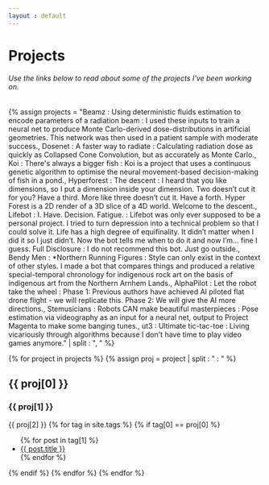 ```yaml
---
layout : default
---
```

<!-- <img class="profile-picture" src="/img/projects.jpg"> -->

# Projects
###### Use the links below to read about some of the projects I've been working on.

{% assign projects =
"Beamz : Using deterministic fluids estimation to encode parameters of a radiation beam : I used these inputs to train a neural net to produce Monte Carlo-derived dose-distributions in artificial geometries. This network was then used in a patient sample with moderate success.,
Dosenet : A faster way to radiate : Calculating radiation dose as quickly as Collapsed Cone Convolution, but as accurately as Monte Carlo.,
Koi : There's always a bigger fish : Koi is a project that uses a continuous genetic algorithm to optimise the neural movement-based decision-making of fish in a pond.,
Hyperforest : The descent : I heard that you like dimensions, so I put a dimension inside your dimension. Two doesn’t cut it for you?  Have a third. More like three doesn’t cut it. Have a forth. Hyper Forest is a 2D render of a 3D slice of a 4D world. Welcome to the descent.,
Lifebot : I. Have. Decision. Fatigue. : Lifebot was only ever supposed to be a personal project. I tried to turn depression into a technical problem so that I could solve it. Life has a high degree of equifinality. It didn’t matter when I did it so I just didn’t. Now the bot tells me when to do it and now I’m… fine I guess. Full Disclosure : I do not recommend this bot. Just go outside.,
Bendy Men : \*Northern Running Figures : Style can only exist in the context of other styles. I made a bot that compares things and produced a relative special-temporal chronology for indigenous rock art on the basis of indigenous art from the Northern Arnhem Lands.,
AlphaPilot : Let the robot take the wheel : Phase 1: Previous authors have achieved AI piloted flat drone flight - we will replicate this. Phase 2: We will give the AI more directions.,
Stemusicians : Robots CAN make beautiful masterpieces : Pose estimation via videography as an input for a neural net, output to Project Magenta to make some banging tunes.,
ut3 : Ultimate tic-tac-toe : Living vicariously through algorithms because I don't have time to play video games anymore."
| split : ",
" %}

{% for project in projects %}
{% assign proj = project | split : " : " %}
## {{ proj[0] }}
### {{ proj[1] }}
{{ proj[2] }}
{% for tag in site.tags %}
{% if tag[0] == proj[0] %}
<ul>
  {% for post in tag[1] %}
    <li><a href="{{ post.url }}">{{ post.title }}</a></li>
  {% endfor %}
</ul>
{% endif %}
{% endfor %}
{% endfor %}
